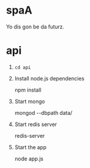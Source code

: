 spaA
===

Yo dis gon be da futurz.

api
====

1. `cd api`

2. Install node.js dependencies

    npm install

3. Start mongo

    mongod --dbpath data/

4. Start redis server
    
    redis-server

5. Start the app

    node app.js
